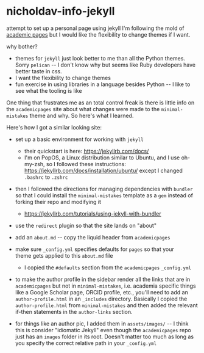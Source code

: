 # nicholdav-info-jekyll

attempt to set up a personal page using jekyll
I'm following the mold of [academic pages](https://academicpages.github.io/)
but I would like the flexibility to change themes if I want.

why bother?
* themes for `jekyll` just look better to me than all the Python themes.
  Sorry `pelican` -- I don't know why but seems like Ruby developers have
  better taste in css.
* I want the flexibility to change themes
* fun exercise in using libraries in a language besides Python -- I like
  to see what the tooling is like

One thing that frustrates me as an total control freak is there is little info
on the `academicpages` site about what changes were made to the `minimal-mistakes`
theme and why. So here's what I learned.

Here's how I got a similar looking site:
* set up a basic environment for working with `jekyll`
  - their quickstart is here: https://jekyllrb.com/docs/
  - I'm on PopOS, a Linux distribution similar to Ubuntu, and I use oh-my-zsh,
    so I followed these instructions: https://jekyllrb.com/docs/installation/ubuntu/
    except I changed `.bashrc` to `.zshrc`
* then I followed the directions for managing dependencies with `bundler`
  so that I could install the `minimal-mistakes` template as a `gem`
  instead of forking their repo and modifying it
  + https://jekyllrb.com/tutorials/using-jekyll-with-bundler

* use the `redirect` plugin so that the site lands on "about"
* add an `about.md` -- copy the liquid header from `academicpages`
* make sure `_config.yml` specifies defaults for `pages` so that your  
  theme gets applied to this `about.md` file
  + I copied the `#defaults` section from the `academicpages` `_config.yml`
+ to make the author profile in the sidebar render all the links that are
  in `academicpages` but not in `minimal-mistakes`, i.e. academia specific
  things like a Google Scholar page, ORCID profile, etc., you'll need to add
  an `author-profile.html` in an `_includes` directory.
  Basically I copied the `author-profile.html` from `minimal-mistakes` and
  then added the relevant if-then statements in the `author-links` section.
* for things like an author pic, I added them in `assets/images/` -- I think
  this is consider "idiomatic Jekyll" even though the `academicpages` repo
  just has an `images` folder in its root. Doesn't matter too much as long
  as you specify the correct relative path in your `_config.yml`
